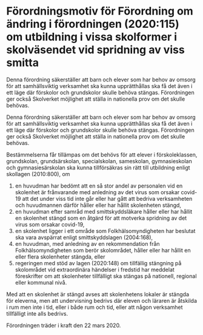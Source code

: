 # Förordningsmotiv för Förordning om ändring i förordningen (2020:115) om utbildning i vissa skolformer i skolväsendet vid spridning av viss smitta

Denna förordning säkerställer att barn och elever som har behov av omsorg för att samhällsviktig verksamhet ska kunna upprätthållas ska få det även i ett läge där förskolor och grundskolor skulle behöva stängas. Förordningen ger också Skolverket möjlighet att ställa in nationella prov om det skulle behövas.

Denna förordning säkerställer att barn och elever som har behov av omsorg för att samhällsviktig verksamhet ska kunna upprätthållas ska få det även i ett läge där förskolor och grundskolor skulle behöva stängas. Förordningen ger också Skolverket möjlighet att ställa in nationella prov om det skulle behövas.

Bestämmelserna får tillämpas om det behövs för att elever i
förskoleklassen, grundskolan, grundsärskolan, specialskolan, sameskolan, gymnasieskolan och gymnasiesärskolan ska kunna tillförsäkras sin rätt till utbildning enligt skollagen (2010:800), om
1. en huvudman har bedömt att en så stor andel av personalen vid en
skolenhet är frånvarande med anledning av det virus som orsakar covid-19 att det under viss tid inte går eller har gått att bedriva verksamheten och huvudmannen därför håller eller har hållit skolenheten stängd,
2. en huvudman efter samråd med smittskyddsläkare håller eller har hållit en skolenhet stängd som en åtgärd för att motverka spridning av det virus som orsakar covid-19,
3. en skolenhet ligger i ett område som Folkhälsomyndigheten har beslutat ska vara avspärrat enligt smittskyddslagen (2004:168),
4. en huvudman, med anledning av en rekommendation från Folkhälsomyndigheten som berör skolområdet, håller eller har hållit en eller flera skolenheter stängda, eller
5. regeringen med stöd av lagen (2020:148) om tillfällig stängning på
skolområdet vid extraordinära händelser i fredstid har meddelat föreskrifter om att skolenheter tillfälligt ska stängas på nationell, regional eller kommunal nivå.

Med att en skolenhet är stängd avses att skolenhetens lokaler är stängda för eleverna, men att undervisning bedrivs där eleven och läraren är åtskilda i rum men inte i tid, eller i både rum och tid, eller att någon verksamhet tillfälligt inte alls bedrivs.

Förordningen träder i kraft den 22 mars 2020.
